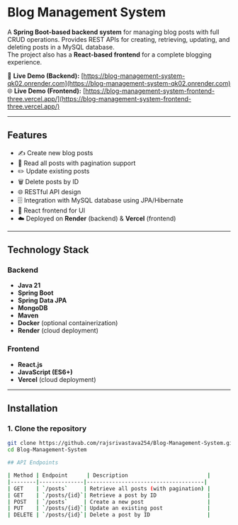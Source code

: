 # Blog Management System

A **Spring Boot-based backend system** for managing blog posts with full CRUD operations. Provides REST APIs for creating, retrieving, updating, and deleting posts in a MySQL database.  
The project also has a **React-based frontend** for a complete blogging experience.

🚀 **Live Demo (Backend):** [https://blog-management-system-qk02.onrender.com](https://blog-management-system-qk02.onrender.com)  
🌐 **Live Demo (Frontend):** [https://blog-management-system-frontend-three.vercel.app/](https://blog-management-system-frontend-three.vercel.app/)

---

## Features
- ✍️ Create new blog posts  
- 📖 Read all posts with pagination support  
- ✏️ Update existing posts  
- 🗑️ Delete posts by ID  
- 🌐 RESTful API design  
- 🗄️ Integration with MySQL database using JPA/Hibernate  
- 🎨 React frontend for UI  
- ☁️ Deployed on **Render** (backend) & **Vercel** (frontend)  

---

## Technology Stack
### Backend
- **Java 21**  
- **Spring Boot**  
- **Spring Data JPA**  
- **MongoDB**  
- **Maven**  
- **Docker** (optional containerization)  
- **Render** (cloud deployment)  

### Frontend
- **React.js**  
- **JavaScript (ES6+)**  
- **Vercel** (cloud deployment)  

---

## Installation

### 1. Clone the repository
```bash
git clone https://github.com/rajsrivastava254/Blog-Management-System.git
cd Blog-Management-System

## API Endpoints

| Method | Endpoint      | Description                         |
|--------|--------------|-------------------------------------|
| GET    | `/posts`     | Retrieve all posts (with pagination) |
| GET    | `/posts/{id}`| Retrieve a post by ID                |
| POST   | `/posts`     | Create a new post                    |
| PUT    | `/posts/{id}`| Update an existing post              |
| DELETE | `/posts/{id}`| Delete a post by ID                  |

